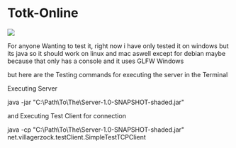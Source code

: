 # Totk-Online

[![](https://gamebanana.com/wips/embeddables/94739?type=sd_image)](https://gamebanana.com/wips/94739)

For anyone Wanting to test it, right now i have only tested it on windows but its java so it should work on linux and mac aswell except for debian maybe because that only has a console and it uses GLFW Windows

but here are the Testing commands for executing the server in the Terminal

Executing Server

java -jar "C:\Path\To\The\Server-1.0-SNAPSHOT-shaded.jar"

and Executing Test Client for connection

java -cp "C:\Path\To\The\Server-1.0-SNAPSHOT-shaded.jar" net.villagerzock.testClient.SimpleTestTCPClient
